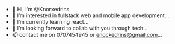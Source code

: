 - 👋 Hi, I’m @Knorxedrins
- 👀 I’m interested in  fullstack  web and mobile app development...
- 🌱 I’m currently learning react...
- 💞️ I’m looking forward to collab with you through tech...
- 📫 contact me on 0707454945 or enockedrins@gmail.com...
<!---
Knorxedrins/Knorxedrins is a ✨ special ✨ repository because its `README.md` (this file) appears on your GitHub profile.
You can click the Preview link to take a look at your changes.
--->
